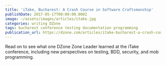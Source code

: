 ```yaml
---
title: 'iTake, Bucharest: A Crash Course in Software Craftsmanship'
publishDate: 2017-05-17T00:00:00.000Z
image: ~/assets/images/articles/itake.jpg
categories: writing DZone
tags: bucharest conference testing documentation programming
publication_url: https://dzone.com/articles/itake-bucharest-a-crash-course-in-software-craftsm
---
```


Read on to see what one DZone Zone Leader learned at the iTake conference, including new perspectives on testing, BDD, security, and mob programming.
